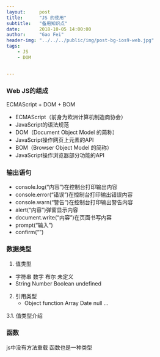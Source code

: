 ```yaml
---
layout:     post
title:      "JS 的使用"
subtitle:   "备用知识点"
date:       2018-10-05 14:00:00
author:     "Gao Fei"
header-img: "../../../public/img/post-bg-ios9-web.jpg"
tags:
    - JS
    - DOM


---
```


### Web JS的组成
ECMAScript + DOM + BOM

- ECMAScript（前身为欧洲计算机制造商协会）
- JavaScript的语法规范
- DOM（Document Object Model 的简称）
- JavaScript操作网页上元素的API
- BOM（Browser Object Model 的简称）
- JavaScript操作浏览器部分功能的API

### 输出语句

- console.log(“内容”)在控制台打印输出内容
- console.error(“错误”)在控制台打印输出错误内容
- console.warn(“警告”)在控制台打印输出警告内容
- alert(“内容”)弹窗显示内容
- document.write(“内容”)在页面书写内容
- prompt(“输入”)
- confirm(“”)

### 数据类型

1. 值类型
  - 字符串  数字    布尔     未定义
  - String Number Boolean undefined

2. 引用类型
   - Object function Array Date null ...

3.1. 值类型介绍 

### 函数

js中没有方法重载
函数也是一种类型




